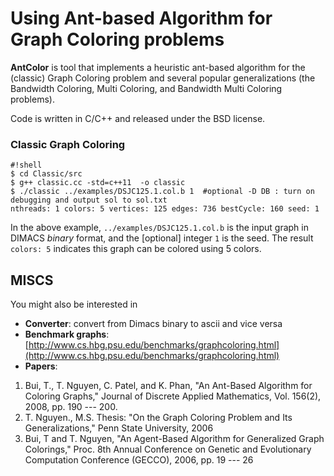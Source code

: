 # Using Ant-based Algorithm for Graph Coloring problems

**AntColor** is tool that implements a heuristic ant-based algorithm for the (classic) Graph Coloring problem and several popular generalizations (the Bandwidth Coloring, Multi Coloring, and Bandwidth Multi Coloring problems).

Code is written in C/C++ and released under the BSD license.

### Classic Graph Coloring

```
#!shell
$ cd Classic/src
$ g++ classic.cc -std=c++11  -o classic
$ ./classic ../examples/DSJC125.1.col.b 1  #optional -D DB : turn on debugging and output sol to sol.txt
nthreads: 1 colors: 5 vertices: 125 edges: 736 bestCycle: 160 seed: 1
```


In the above example, `../examples/DSJC125.1.col.b` is the input graph in DIMACS *binary* format, and the [optional] integer `1` is the seed. The result `colors: 5` indicates this graph can be colored using 5 colors.


## MISCS
You might also be interested in

* **Converter**: convert from Dimacs binary to ascii and vice versa
* **Benchmark graphs**: [http://www.cs.hbg.psu.edu/benchmarks/graphcoloring.html](http://www.cs.hbg.psu.edu/benchmarks/graphcoloring.html)
* **Papers**: 

1. Bui, T., T. Nguyen, C. Patel, and K. Phan, "An Ant-Based Algorithm for Coloring Graphs," Journal of Discrete Applied Mathematics, Vol. 156(2), 2008, pp. 190 --- 200.
1. T. Nguyen., M.S. Thesis: "On the Graph Coloring Problem and Its Generalizations," Penn State University, 2006
1. Bui, T and T. Nguyen, "An Agent-Based Algorithm for Generalized Graph Colorings," Proc. 8th Annual Conference on Genetic and Evolutionary Computation Conference (GECCO), 2006, pp. 19 --- 26


